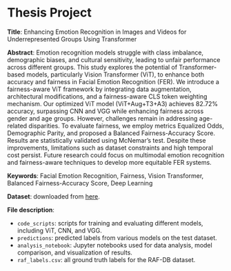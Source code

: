 # Thesis Project

**Title**: Enhancing Emotion Recognition in Images and Videos for Underrepresented Groups Using Transformer

**Abstract**: Emotion recognition models struggle with class imbalance, demographic biases, and cultural sensitivity, leading to unfair performance across different groups. This study explores the potential of Transformer-based models, particularly Vision Transformer (ViT), to enhance both accuracy and fairness in Facial Emotion Recognition (FER). We introduce a fairness-aware ViT framework by integrating data augmentation, architectural modifications, and a fairness-aware CLS token weighting mechanism. Our optimized ViT model (ViT+Aug+T3+A3) achieves 82.72\% accuracy, surpassing CNN and VGG while enhancing fairness across gender and age groups. However, challenges remain in addressing age-related disparities. To evaluate fairness, we employ metrics Equalized Odds, Demographic Parity, and proposed a Balanced Fairness-Accuracy Score. Results are statistically validated using McNemar’s test. Despite these improvements, limitations such as dataset constraints and high temporal cost persist. Future research could focus on multimodal emotion recognition and fairness-aware techniques to develop more equitable FER systems.

**Keywords**: Facial Emotion Recognition, Fairness, Vision Transformer, Balanced Fairness-Accuracy Score, Deep Learning

**Dataset**: downloaded from [here](https://www.kaggle.com/datasets/hoanguyensgu/raf-db/data).

**File description**:
- `code_scripts`: scripts for training and evaluating different models, including ViT, CNN, and VGG.
- `predictions`: predicted labels from various models on the test dataset.
- `analysis_notebook`: Jupyter notebooks used for data analysis, model comparison, and visualization of results.
- `raf_labels.csv`: all ground truth labels for the RAF-DB dataset.
